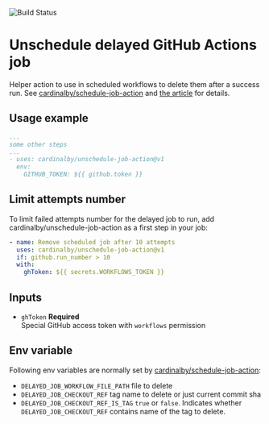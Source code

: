![Build Status](https://github.com/cardinalby/unschedule-job-action/workflows/build-test/badge.svg)

# Unschedule delayed GitHub Actions job

Helper action to use in scheduled workflows to delete them after a success run. See 
[cardinalby/schedule-job-action](https://github.com/cardinalby/schedule-job-action/) and 
[the article](https://dev.to/cardinalby/scheduling-delayed-github-action-12a6) for details.

## Usage example
```yaml
...
some other steps
...
- uses: cardinalby/unschedule-job-action@v1
  env:
    GITHUB_TOKEN: ${{ github.token }} 
```

## Limit attempts number
To limit failed attempts number for the delayed job to run, add 
cardinalby/unschedule-job-action as a first step in your job:

```yaml
- name: Remove scheduled job after 10 attempts
  uses: cardinalby/unschedule-job-action@v1
  if: github.run_number > 10
  with:
    ghToken: ${{ secrets.WORKFLOWS_TOKEN }} 
```

## Inputs

* `ghToken` **Required**<br>
Special GitHub access token with `workflows` permission

## Env variable

Following env variables are normally set by 
[cardinalby/schedule-job-action](https://github.com/cardinalby/cardinalby/schedule-job-action):

* `DELAYED_JOB_WORKFLOW_FILE_PATH` file to delete
* `DELAYED_JOB_CHECKOUT_REF` tag name to delete or just current commit sha
* `DELAYED_JOB_CHECKOUT_REF_IS_TAG` `true` or `false`. Indicates whether `DELAYED_JOB_CHECKOUT_REF` contains
name of the tag to delete.